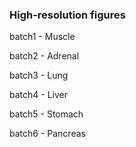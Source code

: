 ### High-resolution figures

batch1 - Muscle

batch2 - Adrenal

batch3 - Lung

batch4 - Liver

batch5 - Stomach

batch6 - Pancreas
